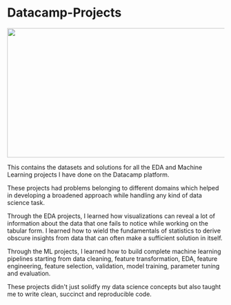 # Datacamp-Projects
<img src = "https://user-images.githubusercontent.com/61198990/139827602-8dfba560-b3bb-4115-94e5-0ce8ba01b0b2.png" width="800" height="300">

This contains the datasets and solutions for all the EDA and Machine Learning projects I have done on the Datacamp platform. 

These projects had problems belonging to different domains which helped in developing a broadened approach while handling any kind of data science task.

Through the EDA projects, I learned how visualizations can reveal a lot of information about the data that one fails to notice while working on the tabular form. 
I learned how to wield the fundamentals of statistics to derive obscure insights from data that can often make a sufficient solution in itself.

Through the ML projects, I learned how to build complete machine learning pipelines starting from data cleaning, feature transformation, EDA, 
feature engineering, feature selection, validation, model training, parameter tuning and evaluation.

These projects didn't just solidfy my data science concepts but also taught me to write clean, succinct and reproducible code.
